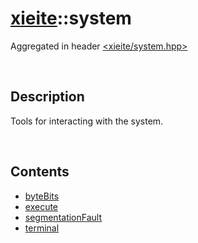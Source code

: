 # [xieite](./xieite.md)\:\:system
Aggregated in header [<xieite/system.hpp>](../include/xieite/system.hpp)

&nbsp;

## Description
Tools for interacting with the system.

&nbsp;

## Contents
- [byteBits](./system/byteBits.md)
- [execute](./system/execute.md)
- [segmentationFault](./system/segmentationFault.md)
- [terminal](./system/terminal.md)
